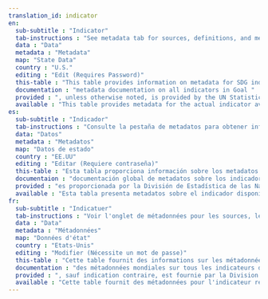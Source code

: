 ```yaml
---
translation_id: indicator
en:
  sub-subtitle : "Indicator"
  tab-instructions : "See metadata tab for sources, definitions, and methodology information"
  data : "Data"
  metadata : "Metadata"
  map: "State Data"
  country : "U.S."
  editing : "Edit (Requires Password)"
  this-table : "This table provides information on metadata for SDG indicators as defined by the United Nations Statistical Commission. Complete global "
  documentation : "metadata documentation on all indicators in Goal "
  provided : ", unless otherwise noted, is provided by the UN Statistics Division."
  available : "This table provides metadata for the actual indicator available from U.S. statistics closest to the corresponding global SDG indicator. Please note that even when the global SDG indicator is fully available from U.S. statistics, this table should be consulted for information on national methodology and other US-specific metadata information."
es:
  sub-subtitle : "Indicador"
  tab-instructions : "Consulte la pestaña de metadatos para obtener información sobre fuentes, definiciones y metodología"
  data: "Datos"
  metadata : "Metadatos"
  map: "Datos de estado"
  country : "EE.UU"
  editing : "Editar (Requiere contraseña)"
  this-table : "Esta tabla proporciona información sobre los metadatos para los indicadores SDG definidos por el UNSC. Completa "
  documentaion : "documentación global de metadatos sobre los indicadores en el Objetivo"
  provided : "es proporcionada por la División de Estadística de las Naciones Unidas."
  available : "Esta tabla presenta metadatos sobre el indicador disponible de las estadísticas de Estados Unidos más cercano al indicador SDG global correspondiente. Tenga en cuenta que incluso cuando el indicador SDG global está totalmente disponible, esta tabla debe consultarse para obtener información sobre la metodología nacional e información relacionada."
fr:
  sub-subtitle : "Indicatuer"
  tab-instructions : "Voir l'onglet de métadonnées pour les sources, les définitions et les informations de méthodologie"
  data : "Data"
  metadata : "Métadonnées"
  map: "Données d'état"
  country : "Etats-Unis"
  editing : "Modifier (Nécessite un mot de passe)"
  this-table : "Cette table fournit des informations sur les métadonnées pour les indicateurs des ODD tels que définis par la Commission de statistique de l'ONU. La documentation complète "
  documentation : "des métadonnées mondiales sur tous les indicateurs de l'Objectif "
  provided : ", sauf indication contraire, est fournie par la Division de statistique de l'ONU."
  available : "Cette table fournit des métadonnées pour l'indicateur réel disponible à partir des statistiques des États-Unis les plus proches de l'indicateur mondial des ODD  correspondant. Veuillez noter que même lorsque l'indicateur mondial des ODD est entièrement disponible à partir des statistiques des États-Unis, cette table devrait être consulté pour obtenir des informations sur la méthodologie nationale et d'autres informations sur les métadonnées spécifiques aux États-Unis."
---
```

